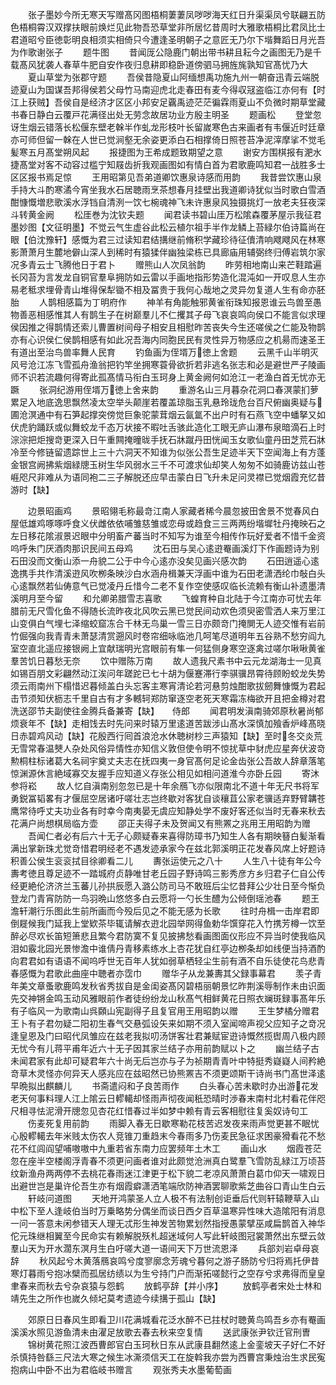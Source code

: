 <!-- { "loadSidebar": true } -->
　　张子墨妙今所无寒天写赠髙冈图梧桐萋萋凤哕哕海天红日升渠渠凤兮联翩五防色梧桐霄汉双撑扶眼前焕烂见此物吾恐草堂非所居忆昔周时大雅歌梧桐比君凤比士君道昭兮臣徳彰明良相须实相倚只今遭逢圣明朝子之意匠无乃尔下堦舞蹈日月光吾为作歌谢张子
　　题牛图
　　昔闻厐公隐鹿门朝出带书耕且耘今之画图无乃是千载髙风犹袭人春草牛肥自安作夜归息耕即稳卧道傍驷马拥旌旄孰知官髙忧乃大
　　夏山草堂为张郡守题
　　吾侯昔隐夏山阿缅想禹功施九州一朝奋迅青云端脱迹夏山为国谋吾邦得侯若父母竹马南迎虎北走春田有麦今得収冦盗临江亦何有【时江上获贼】吾侯自是经济才区区小邦安足覊禹迹茫茫徧霖雨夏山不负微时期草堂藏书春日静白云覆戸花满径出处无劳念故居功业方殷主明圣
　　题画松
　　登堂忽讶生烟云错落长松偃东壁老榦半作虬龙形枝叶长留嵗寒色古来画者有韦偃近时廷章亦可师但留一榦在人世已觉涧壑无余姿更添白石相撑倚日照苍苔净泥滓摩挲不觉毛髪寒五月髙堂朔风起
　　报捷图为王希成题致期望之意
　　谢安方围棋报有淝水捷髙堂对客不动容过槛宁知屐齿折我观画图如有情白首为君歌鹿鸣知君一战胜多士区区报书焉足惊
　　王用昭第见吾弟道卿饮惠泉诗感而用韵
　　我昔尝饮惠山泉手持大斗酌寒潏今宵坐我水石居聴雨烹茶想春月挂壁出我道卿诗犹似当时歌白雪酒酣慷慨増悲歌溪水浮铛自清洌一饮七椀魂神飞未许惠泉风独摄挑灯一放老夫狂夜深斗转黄金阙
　　松厓巻为沈钦夫题
　　闻君读书碧山厓万松隂森覆茅屋示我征君墨妙图【文征明墨】不觉云气生虚谷此松云植尔祖手半作龙鳞上苔緑尔伯诗篇尚在眼【伯沈豫轩】感慨为君三过读知君结搆继前脩积学藏珍待征儥清响飕飕风在林寒影萧萧月生麓地僻山深人到稀时有猿猱伴幽独梁栋已具廊庙用辅弼终归傅岩筑尔家况多青云士飞腾他日于君卜
　　赠熊山人次凤翁韵
　　昨劳相地南山来芒鞋踏遍长冈苔为言发龙自铜官羣阜拥防如云雷以手画地指形势造化混沌如一开叹息人生亦易老秪求埋骨青山堆得保犁锄不相及冨贵于我何心哉地之灵异勿复道人生有命亦胚胎
　　人鹊相感篇为丁明府作
　　神羊有角能触邪黄雀衔珠知报恩谁云鸟兽至愚物善恶相感惟其人有鹊生子在树巅羣儿不仁攫其子母飞哀哀鸣向侯口不能言似求理侯因推之得鹊情还索儿曹置树间母子相安且相慰昨苦丧失今生还嗟侯之仁能及物鹊亦有心识侯仁侯鹊相感有如此况吾海内同胞民民有灵性异万物感应之机昜而速圣王有道出至治鸟兽率舞人民育
　　钓鱼画为侄壻万徳上舍题
　　云黑千山半明灭风号沧江冻飞雪孤舟渔翁把钓竿坐拥寒蓑骨欲折若非逃名张志和必是避世严子陵画师不识若流趣何得寄此孤髙情马衔白玉珂身上黄金阙何如沧江一老渔白首无忧亦无蹶
　　张洞纪游用侄壻万徳上舍来韵
　　重游名山三月暮杂花洞口春溟蒙扪萝累足入地底逸思飘然凌太空举头颠崖若覆盖琼脂玉乳悬玲珑危台百尺俯幽奥疑与圃沧溟通中有石笋起撑突傍觉巨象驼蒙茸烟云氤氲不出户时有石燕飞空中蟠拏又如伏虎豹踊跃或似舞蛟龙千态万状接不暇吐舌骇此造化工眼无庐山瀑布泉暗滴石上时淙淙把炬搜竒更深入日午重闗掩曈昽手抚石牀蹴丹田恍闻玉女歌仙童丹田芝荒石牀冷至今修链留遗踪世上三十六洞天不知谁为似张公吾生足迹半天下空闻海上有方蓬金银宫阙拂紫烟緑牕玉树生华风弱水三千不可渡求仙却笑人匆匆不如骑鹿访兹山苍崕咫尺非难从为语同袍二三子解脱还应早击蒙白日飞升未足问灵襟已觉烟霞充忆昔游时【缺】

















　　边景昭画鸡
　　景昭翎毛称最竒江南人家藏者稀今晨忽披田舍景不觉春风白屋低雄鸡啄啄呼食义伏雌依依哺雏慈雏或恋母或趋食三三两两纷堦墀牡丹掩映石之左日移花隂淑景迟眼中分明畜产蕃当时不知写为谁至今相传作玩好爱者不惜千金资呜呼朱门厌酒肉那识民间五母鸡
　　沈石田与吴心逺逰罨画溪灯下作画题诗为别石田没而文衡山添一舟貌二公于中今心逺亦没矣见画兴感次韵
　　石田逍遥心逺逸携手共作清溪逰风吹栁条映沙白水涵舟楫兼天浮画中谁为石田老潇洒纶巾敧白头心逺飘然若仙俦意气已觉凌丹丘惜今二老不复作空使感叹临长流赖有衡山补遗墨清溪明月至今留
　　和允卿弟腊雪志喜歌
　　飞蝗育种自北陆于今江南亦可忧去年腊前无尺雪化鱼不得随长流昨夜北风吹云黑已觉民间动欢色须臾密雪洒人来万里江山变俱白气埋七泽缩蛟窟冻合千林无鸟巢一雪三日亦颇竒门掩閴无人迹交惟有岩前竹倔强向我青青未萧瑟清赏遡风时卷帘细咏临池几呵笔尽道明年五谷熟不愁穷阎九室空直北遥应接银阙上宜献瑞明光宫眼前有隼一何猛侧身寒空逐禽过嗟尔啾啾黄雀羣苦饥日暮愁无奈
　　饮中赠陈万南
　　故人遗我尺素书中云元龙湖海士一见真如锡百朋文彩翩然动江涘问年蹉跎已七十胡为偃蹇滞行李骐骥昂霄待顾盼蛟龙失势须云雨南州下榻惜迟暮倾盖白头忘客主寒宵清论若河悬剪烛酣歌拔劒舞慷慨为君起击节须知伏枥志千里自古有才多轗轲郑防窜逐空老死天寒霜冻梅欲开且把金樽对君洗送邵节夫副使往金腾兵备兼寄【缺】　　侍郎
　　闻君明发滇南骑郊原秋暑尚郁烦衰年不【缺】走相饯去时先问来时辕万里逺道苦跋涉山髙水深慎加飱香炉峰髙晓日赤碧鸡风动【缺】花殷西行囘首浪沧水休聴树杪三声猿知【缺】至时冬交炎荒无雪常春温僰人杂处风俗异情性亦知信义敦但使令明不惊扰草中豺虎应星奔伏波竒勲桐柱标诸葛大名祠宇奠丈夫志在抚四夷一身官髙何足论金齿张公吾故人辞章落笔惊渊源休言絶域寡交友握手应知道义存张公相见如相问道淮今亦卧丘园
　　寄沐参将崧
　　故人忆自滇南别忽忽已是十年余鴈飞亦似限南北不道十年无尺书将军勇鋭冨韬畧有才偃屈空居诸吁嗟壮志岂终歇对客犹自谈穰苴公家老骥适弃野臂韝苍鹰常待呼丈夫功业各有时幸今南夷晏无虞应知静处学不废好客还似当时无春来秋去花满户尚想棋局临方壶
　　邵正夫得子未及贺闻又有熊罴之兆用王用昭韵为赠
　　吾闻仁者必有后六十无子心颇疑春来喜得防璋书乃知生人各有期映簮白髪渐看满出掌新珠尤觉竒惜君明经老不遇发迹承家今在兹北郭溪明正花发春风席上好题诗积善公侯生衮衮拭目徐卿看二儿
　　夀张运使元之八十
　　人生八十徒有年公今夀考徳且尊足迹不一踏城府贞静唯甘老丘园子野诗鸣三影秀彦方乡归君子仁自公传经更絶伦济济兰玉蕃儿孙拱辰愿入潞公防司马不敢班后尘忆昔拜公少壮日至今惭负登龙门青宵防防一鸟羽晩山悠悠多白云愿将一勺长生醴为公倾倒瑶池春
　　题王澹轩潮行乐图此生前所画而今殁后见之不能无感为长歌
　　往时舟楫一击岸君即倒屣候我门延我上堂欵茶毕辄请解衣逰北园举网得鱼勅华馔穿花入竹携芳樽一饮至醉必尽欢长笛短箫悲且繁今君防寞不复见披拂愁看画图面仪形应不异当时使我临风泪如霰北园光景惨澹中谁倩丹青移素练水上杏花犹自红亭边栁条却如线便当持酒酌向君君如有语语不闻呜呼世无百年人犹如弱草栖轻尘生前有酒不自乐徒使花鸟悲青春感慨为君歌此曲座中聴者亦霑巾
　　赠华子从龙兼夀其父録事幕君
　　羡子青年美文章蚤歌鹿鸣发秋省秀拔自是金闺姿髙冈碧梧丽朝景忆昨荆溪辱制作未由识面先交神锵金鸣玉动风雅眼前作者徒纷纷龙山秋髙气相鲜黄花日照衣斓斑録事髙年乐有子临风一为歌南山呉頥山宪副得子且复官用王用昭韵以赠
　　王生梦橘分赠君王卜有子君勿疑二阳初生春气交悬弧设矢来如期不须入室闻啼声视父应知子之竒况逢皇恩及门曰昭代凤雏应在兹老我拟叨汤饼客壮君兼赋宦逰诗慨然揽辔周八极内顾无忧今有儿蒋平甫年近六十无子因其家兰结子亦用前韵赋以卜之
　　幽兰结子古未闻君家有此却可疑君年六十尚无后岂亦与子为祯期青青叶中特挺秀嶷嶷人间矜絶竒草木灵怪亦何异天人感兆应在兹昭然已协熊罴吉不须更颂斯干诗尚书门髙世泽逺早晩拟出麒麟儿
　　书斋遣闷和子良苦雨作
　　白头春心苦未歇时办出游花发老天何事料理人江上隂云日轇轕却怪雨声彻夜闻秖恐晴时渉春末南村北村看花伴咫尺相寻怯泥滑开牕忽见杏花红惜春过半如梦中赖有青云客相慰往复奚奴诗句工
　　伤麦死复用前韵
　　雨脚入春无日歇寒勒花枝苦迟发夜来雨声觉更甚不眠忧心殷轇轕去年米贱太伤农人竞锥刀重趋末今春雨多乃伤麦民急征求困豪猾看花不愁花不红闾阎望哺嗷嗷中九重若省东南力应罢频年土木工
　　画山水
　　烟霞苍茫忽在座半空楼阁浮青春不须更问画者谁对此颇觉沧洲真白鹭羣飞雪防乱緑江万顷苔纹新渔舟两两停不去桃花春雨迷江津更于松下貌二老凉风萧萧白葛巾仰天一啸观日出避世岂是巢许伦吾生亦有烟霞癖潇洒笔端欣防神酒罢聊歌紫芝曲谷口青山生白云
　　轩岐问道图
　　天地开鸿蒙圣人立人极不有法制创讵垂后代则轩辕鞭草入山中松下至人逢岐伯当时万乗略势分偶坐而谈日西夕百草温寒异性味大造隂阳有消息一问一答意未闲参错天人理无忒形生神发苦物累划然指授愚蒙擘巫咸扁鹊首入神华佗元珠继相翼至今民命实有赖解脱殀札超迷域何人写此轩岐图冠裳萧然出东壁云敛羣山天为开水濶东溟月生白吁嗟大道一语间天下万世流恩泽
　　兵部刘岩卓母哀辞
　　秋风起兮木黄落鴈哀鸣兮度寥廓念芳魂兮暮何之游子肠防兮归将焉托伊昔寒灯暮雨兮抱冰檗而孤居纺绩以为生兮持门户而渐拓嗟懿行之空存兮求弗得而皇皇聿春来而秋去兮杂哀猿与怨鹤
　　放鹤亭辞【并小序】
　　放鹤亭者宋处士林和靖先生之所作也嵗久倾圮莫考遗迹今续搆于孤山【缺】
















　　郊原日日春风生即看卫川花满城看花泛水醉不已拄杖时聴黄鸟鸣吾乡亦有罨画溪溪水照见游鱼清未由濯足放歌去春去秋来空复情
　　送武康张尹钦迁官刑曺
　　锦树黄花照江波西曹郎官白玉珂秋日东从武康县翻然逺上金銮坡天子好仁不好杀慎持咎繇三尺法大寒之候生冰澌须信天工在旋斡我亦尝为西曹宫秉烛治生求民寃抱病山中卧不出为君临岐书赠言
　　观张秀夫水墨葡萄画
